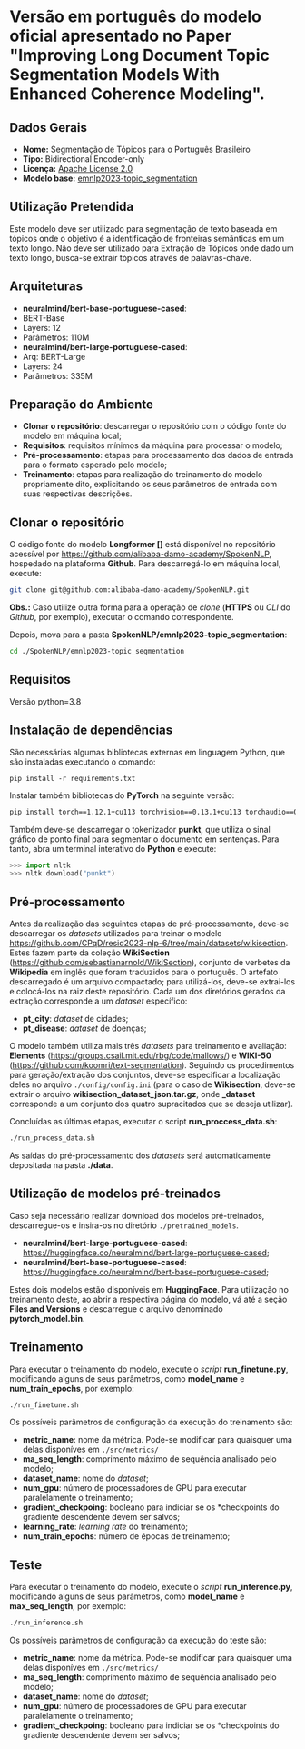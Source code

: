 # Versão em português do modelo oficial apresentado no Paper "**Improving Long Document Topic Segmentation Models With Enhanced Coherence Modeling**".

## Dados Gerais

- **Nome:** Segmentação de Tópicos para o Português Brasileiro
- **Tipo:** Bidirectional Encoder-only
- **Licença:** [Apache License 2.0](https://github.com/alibaba-damo-academy/SpokenNLP/blob/main/LICENSE)
- **Modelo base:** [emnlp2023-topic_segmentation](https://github.com/alibaba-damo-academy/SpokenNLP/tree/main/emnlp2023-topic_segmentation)

## Utilização Pretendida

Este modelo deve ser utilizado para segmentação de texto baseada em tópicos onde o objetivo é a identificação de fronteiras semânticas em um texto longo. Não deve ser utilizado para Extração de Tópicos onde dado um texto longo, busca-se extrair tópicos através de palavras-chave.

## Arquiteturas

- **neuralmind/bert-base-portuguese-cased**:
-  BERT-Base
-  Layers: 12
-  Parâmetros: 110M
- **neuralmind/bert-large-portuguese-cased**:
- Arq: BERT-Large
- Layers: 24
- Parâmetros: 335M

## Preparação do Ambiente

- **Clonar o repositório**: descarregar o repositório com o código fonte do modelo em máquina local;
- **Requisitos**: requisitos mínimos da máquina para processar o modelo;
- **Pré-processamento**: etapas para processamento dos dados de entrada para o formato esperado pelo modelo;
- **Treinamento**: etapas para realização do treinamento do modelo propriamente dito, explicitando os seus parâmetros de entrada com suas respectivas descrições.

## Clonar o repositório
O código fonte do modelo **Longformer []** está disponível no repositório acessível por https://github.com/alibaba-damo-academy/SpokenNLP, hospedado na plataforma **Github**. Para descarregá-lo em máquina local, execute:

```bash
git clone git@github.com:alibaba-damo-academy/SpokenNLP.git
```

**Obs.:** Caso utilize outra forma para a operação de *clone* (**HTTPS** ou *CLI* do *Github*, por exemplo), executar o comando correspondente.

Depois, mova para a pasta **SpokenNLP/emnlp2023-topic_segmentation**:

```bash
cd ./SpokenNLP/emnlp2023-topic_segmentation
```

## Requisitos

Versão python=3.8

## Instalação de dependências
São necessárias algumas bibliotecas externas em linguagem Python, que são instaladas executando o comando:

`pip install -r requirements.txt`

Instalar também bibliotecas do **PyTorch** na seguinte versão:

```bash
pip install torch==1.12.1+cu113 torchvision==0.13.1+cu113 torchaudio==0.12.1 --extra-index-url https://download.pytorch.org/whl/cu113
```

Também deve-se descarregar o tokenizador **punkt**, que utiliza o sinal gráfico de ponto final para segmentar o documento em sentenças. Para tanto, abra um terminal interativo do **Python** e execute:

```python
>>> import nltk
>>> nltk.download("punkt")
```

## Pré-processamento

Antes da realização das seguintes etapas de pré-processamento, deve-se descarregar os *datasets* utilizados para treinar o modelo https://github.com/CPqD/resid2023-nlp-6/tree/main/datasets/wikisection. Estes fazem parte da coleção **WikiSection** (https://github.com/sebastianarnold/WikiSection), conjunto de verbetes da **Wikipedia** em inglês que foram traduzidos para o português. O artefato descarregado é um arquivo compactado; para utilizá-los, deve-se extrai-los e colocá-los na raiz deste repositório. Cada um dos diretórios gerados da extração corresponde a um *dataset* específico:

- **pt_city**: *dataset* de cidades;
- **pt_disease**: *dataset* de doenças;

O modelo também utiliza mais três *datasets* para treinamento e avaliação: **Elements** (https://groups.csail.mit.edu/rbg/code/mallows/) e **WIKI-50** (https://github.com/koomri/text-segmentation). Seguindo os procedimentos para geração/extração dos conjuntos, deve-se especificar a localização deles no arquivo `./config/config.ini` (para o caso de **Wikisection**, deve-se extrair o arquivo **wikisection_dataset_json.tar.gz**, onde **_dataset** corresponde a um conjunto dos quatro supracitados que se deseja utilizar).

Concluídas as últimas etapas, executar o script **run_proccess_data.sh**:

```bash
./run_process_data.sh
```

As saídas do pré-processamento dos *datasets* será automaticamente depositada na pasta **./data**.
## Utilização de modelos pré-treinados

Caso seja necessário realizar download dos modelos pré-treinados, descarregue-os e insira-os no diretório `./pretrained_models`.

- **neuralmind/bert-large-portuguese-cased**: https://huggingface.co/neuralmind/bert-large-portuguese-cased;
- **neuralmind/bert-base-portuguese-cased**: https://huggingface.co/neuralmind/bert-base-portuguese-cased;

Estes dois modelos estão disponíveis em **HuggingFace**. Para utilização no treinamento deste, ao abrir a respectiva página do modelo, vá até a seção **Files and Versions** e descarregue o arquivo denominado **pytorch_model.bin**.

## Treinamento

Para executar o treinamento do modelo, execute o *script* **run_finetune.py**, modificando alguns de seus parâmetros, como **model_name** e **num_train_epochs**, por exemplo:


```bash
./run_finetune.sh
```

Os possíveis parâmetros de configuração da execução do treinamento são:

- **metric_name**: nome da métrica. Pode-se modificar para quaisquer uma delas disponíves em `./src/metrics/`
- **ma_seq_length**: comprimento máximo de sequência analisado pelo modelo;
- **dataset_name**: nome do *dataset*;
- **num_gpu**: número de processadores de GPU para executar paralelamente o treinamento;
- **gradient_checkpoing**: booleano para indiciar se os *checkpoints do gradiente descendente devem ser salvos;
- **learning_rate**: *learning rate* do treinamento;
- **num_train_epochs**: número de épocas de treinamento;

## Teste

Para executar o treinamento do modelo, execute o *script* **run_inference.py**, modificando alguns de seus parâmetros, como **model_name** e **max_seq_length**, por exemplo:


```bash
./run_inference.sh
```

Os possíveis parâmetros de configuração da execução do teste são:

- **metric_name**: nome da métrica. Pode-se modificar para quaisquer uma delas disponíves em `./src/metrics/`
- **ma_seq_length**: comprimento máximo de sequência analisado pelo modelo;
- **dataset_name**: nome do *dataset*;
- **num_gpu**: número de processadores de GPU para executar paralelamente o treinamento;
- **gradient_checkpoing**: booleano para indiciar se os *checkpoints do gradiente descendente devem ser salvos;
